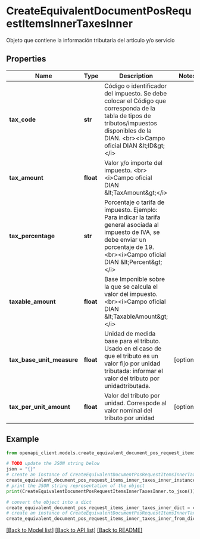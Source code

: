 # CreateEquivalentDocumentPosRequestItemsInnerTaxesInner

Objeto que contiene la información tributaria del articulo y/o servicio

## Properties

Name | Type | Description | Notes
------------ | ------------- | ------------- | -------------
**tax_code** | **str** | Código o identificador del impuesto. Se debe colocar el Código que corresponda de la tabla de tipos de tributos/impuestos disponibles de la DIAN. &lt;br&gt;&lt;i&gt;Campo oficial DIAN &amp;lt;ID&amp;gt;&lt;/i&gt; | 
**tax_amount** | **float** | Valor y/o importe del impuesto. &lt;br&gt;&lt;i&gt;Campo oficial DIAN &amp;lt;TaxAmount&amp;gt;&lt;/i&gt; | 
**tax_percentage** | **str** | Porcentaje o tarifa de impuesto. Ejemplo: Para indicar la tarifa general asociada al impuesto de IVA, se debe enviar un porcentaje de 19. &lt;br&gt;&lt;i&gt;Campo oficial DIAN &amp;lt;Percent&amp;gt;&lt;/i&gt; | 
**taxable_amount** | **float** | Base Imponible sobre la que se calcula el valor del impuesto. &lt;br&gt;&lt;i&gt;Campo oficial DIAN &amp;lt;TaxableAmount&amp;gt;&lt;/i&gt; | 
**tax_base_unit_measure** | **float** | Unidad de medida base para el tributo. Usado en el caso de que el tributo es un valor fijo por unidad tributada: informar el valor del tributo por unidadtributada. | [optional] 
**tax_per_unit_amount** | **float** | Valor del tributo por unidad. Correspode al valor nominal del tributo por unidad | [optional] 

## Example

```python
from openapi_client.models.create_equivalent_document_pos_request_items_inner_taxes_inner import CreateEquivalentDocumentPosRequestItemsInnerTaxesInner

# TODO update the JSON string below
json = "{}"
# create an instance of CreateEquivalentDocumentPosRequestItemsInnerTaxesInner from a JSON string
create_equivalent_document_pos_request_items_inner_taxes_inner_instance = CreateEquivalentDocumentPosRequestItemsInnerTaxesInner.from_json(json)
# print the JSON string representation of the object
print(CreateEquivalentDocumentPosRequestItemsInnerTaxesInner.to_json())

# convert the object into a dict
create_equivalent_document_pos_request_items_inner_taxes_inner_dict = create_equivalent_document_pos_request_items_inner_taxes_inner_instance.to_dict()
# create an instance of CreateEquivalentDocumentPosRequestItemsInnerTaxesInner from a dict
create_equivalent_document_pos_request_items_inner_taxes_inner_from_dict = CreateEquivalentDocumentPosRequestItemsInnerTaxesInner.from_dict(create_equivalent_document_pos_request_items_inner_taxes_inner_dict)
```
[[Back to Model list]](../README.md#documentation-for-models) [[Back to API list]](../README.md#documentation-for-api-endpoints) [[Back to README]](../README.md)


